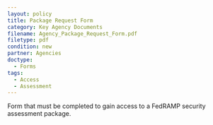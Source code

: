 ```yaml
---
layout: policy   
title: Package Request Form
category: Key Agency Documents
filename: Agency_Package_Request_Form.pdf
filetype: pdf
condition: new
partner: Agencies
doctype:
  - Forms
tags:
  - Access
  - Assessment
---
```

Form that must be completed to gain access to a FedRAMP security assessment package.
